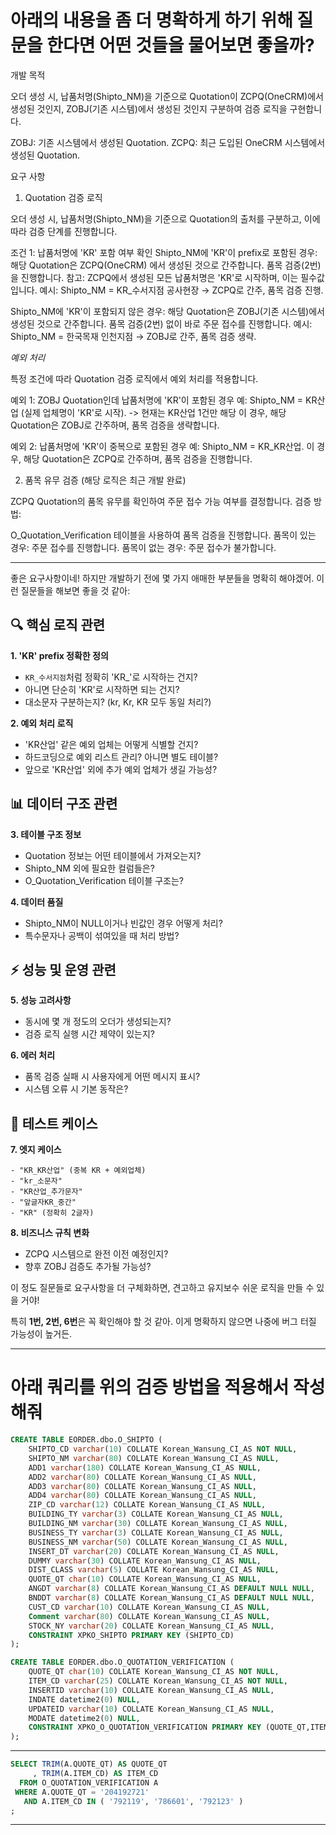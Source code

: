 # 아래의 내용을 좀 더 명확하게 하기 위해 질문을 한다면 어떤 것들을 물어보면 좋을까?

개발 목적

오더 생성 시, 납품처명(Shipto_NM)을 기준으로 Quotation이 ZCPQ(OneCRM)에서 생성된 것인지, ZOBJ(기존 시스템)에서 생성된 것인지 구분하여 검증 로직을 구현합니다.

ZOBJ: 기존 시스템에서 생성된 Quotation.
ZCPQ: 최근 도입된 OneCRM 시스템에서 생성된 Quotation.
 

 

요구 사항

1. Quotation 검증 로직

오더 생성 시, 납품처명(Shipto_NM)을 기준으로 Quotation의 출처를 구분하고, 이에 따라 검증 단계를 진행합니다.

조건 1: 납품처명에 'KR' 포함 여부 확인
Shipto_NM에 'KR'이 prefix로 포함된 경우:
해당 Quotation은 ZCPQ(OneCRM) 에서 생성된 것으로 간주합니다.
품목 검증(2번) 을 진행합니다.
참고: ZCPQ에서 생성된 모든 납품처명은 'KR'로 시작하며, 이는 필수값입니다.
예시:
Shipto_NM = KR_수서지점 공사현장 → ZCPQ로 간주, 품목 검증 진행.
 

Shipto_NM에 'KR'이 포함되지 않은 경우:
해당 Quotation은 ZOBJ(기존 시스템)에서 생성된 것으로 간주합니다.
품목 검증(2번) 없이 바로 주문 접수를 진행합니다.
예시:
Shipto_NM = 한국목재 인천지점 → ZOBJ로 간주, 품목 검증 생략.
 

 

*예외 처리*

특정 조건에 따라 Quotation 검증 로직에서 예외 처리를 적용합니다.

예외 1: ZOBJ Quotation인데 납품처명에 'KR'이 포함된 경우
예: Shipto_NM = KR산업 (실제 업체명이 'KR'로 시작). -> 현재는 KR산업 1건만 해당
이 경우, 해당 Quotation은 ZOBJ로 간주하며, 품목 검증을 생략합니다.
 

예외 2: 납품처명에 'KR'이 중복으로 포함된 경우
예: Shipto_NM = KR_KR산업.
이 경우, 해당 Quotation은 ZCPQ로 간주하며, 품목 검증을 진행합니다.
 

 

2. 품목 유무 검증 (해당 로직은 최근 개발 완료)

ZCPQ Quotation의 품목 유무를 확인하여 주문 접수 가능 여부를 결정합니다.
검증 방법:

O_Quotation_Verification 테이블을 사용하여 품목 검증을 진행합니다.
품목이 있는 경우: 주문 접수를 진행합니다.
품목이 없는 경우: 주문 접수가 불가합니다.

---------------------------------------------------------------------


좋은 요구사항이네! 하지만 개발하기 전에 몇 가지 애매한 부분들을 명확히 해야겠어. 이런 질문들을 해보면 좋을 것 같아:

## 🔍 핵심 로직 관련

**1. 'KR' prefix 정확한 정의**
- `KR_수서지점`처럼 정확히 'KR_'로 시작하는 건지?
- 아니면 단순히 'KR'로 시작하면 되는 건지?
- 대소문자 구분하는지? (kr, Kr, KR 모두 동일 처리?)

**2. 예외 처리 로직**
- 'KR산업' 같은 예외 업체는 어떻게 식별할 건지?
- 하드코딩으로 예외 리스트 관리? 아니면 별도 테이블?
- 앞으로 'KR산업' 외에 추가 예외 업체가 생길 가능성?

## 📊 데이터 구조 관련

**3. 테이블 구조 정보**
- Quotation 정보는 어떤 테이블에서 가져오는지?
- Shipto_NM 외에 필요한 컬럼들은?
- O_Quotation_Verification 테이블 구조는?

**4. 데이터 품질**
- Shipto_NM이 NULL이거나 빈값인 경우 어떻게 처리?
- 특수문자나 공백이 섞여있을 때 처리 방법?

## ⚡ 성능 및 운영 관련

**5. 성능 고려사항**
- 동시에 몇 개 정도의 오더가 생성되는지?
- 검증 로직 실행 시간 제약이 있는지?

**6. 에러 처리**
- 품목 검증 실패 시 사용자에게 어떤 메시지 표시?
- 시스템 오류 시 기본 동작은?

## 🧪 테스트 케이스

**7. 엣지 케이스**
```
- "KR_KR산업" (중복 KR + 예외업체)
- "kr_소문자" 
- "KR산업_추가문자"
- "앞글자KR_중간"
- "KR" (정확히 2글자)
```

**8. 비즈니스 규칙 변화**
- ZCPQ 시스템으로 완전 이전 예정인지?
- 향후 ZOBJ 검증도 추가될 가능성?

이 정도 질문들로 요구사항을 더 구체화하면, 견고하고 유지보수 쉬운 로직을 만들 수 있을 거야!

특히 **1번, 2번, 6번**은 꼭 확인해야 할 것 같아. 이게 명확하지 않으면 나중에 버그 터질 가능성이 높거든.

---------------------------------------------------------------------


# 아래 쿼리를 위의 검증 방법을 적용해서 작성해줘
```sql
CREATE TABLE EORDER.dbo.O_SHIPTO (
	SHIPTO_CD varchar(10) COLLATE Korean_Wansung_CI_AS NOT NULL,
	SHIPTO_NM varchar(80) COLLATE Korean_Wansung_CI_AS NULL,
	ADD1 varchar(180) COLLATE Korean_Wansung_CI_AS NULL,
	ADD2 varchar(80) COLLATE Korean_Wansung_CI_AS NULL,
	ADD3 varchar(80) COLLATE Korean_Wansung_CI_AS NULL,
	ADD4 varchar(80) COLLATE Korean_Wansung_CI_AS NULL,
	ZIP_CD varchar(12) COLLATE Korean_Wansung_CI_AS NULL,
	BUILDING_TY varchar(3) COLLATE Korean_Wansung_CI_AS NULL,
	BUILDING_NM varchar(30) COLLATE Korean_Wansung_CI_AS NULL,
	BUSINESS_TY varchar(3) COLLATE Korean_Wansung_CI_AS NULL,
	BUSINESS_NM varchar(50) COLLATE Korean_Wansung_CI_AS NULL,
	INSERT_DT varchar(20) COLLATE Korean_Wansung_CI_AS NULL,
	DUMMY varchar(30) COLLATE Korean_Wansung_CI_AS NULL,
	DIST_CLASS varchar(5) COLLATE Korean_Wansung_CI_AS NULL,
	QUOTE_QT char(10) COLLATE Korean_Wansung_CI_AS NULL,
	ANGDT varchar(8) COLLATE Korean_Wansung_CI_AS DEFAULT NULL NULL,
	BNDDT varchar(8) COLLATE Korean_Wansung_CI_AS DEFAULT NULL NULL,
	CUST_CD varchar(10) COLLATE Korean_Wansung_CI_AS NULL,
	Comment varchar(80) COLLATE Korean_Wansung_CI_AS NULL,
	STOCK_NY varchar(20) COLLATE Korean_Wansung_CI_AS NULL,
	CONSTRAINT XPKO_SHIPTO PRIMARY KEY (SHIPTO_CD)
);
```
```sql
CREATE TABLE EORDER.dbo.O_QUOTATION_VERIFICATION (
	QUOTE_QT char(10) COLLATE Korean_Wansung_CI_AS NOT NULL,
	ITEM_CD varchar(25) COLLATE Korean_Wansung_CI_AS NOT NULL,
	INSERTID varchar(10) COLLATE Korean_Wansung_CI_AS NULL,
	INDATE datetime2(0) NULL,
	UPDATEID varchar(10) COLLATE Korean_Wansung_CI_AS NULL,
	MODATE datetime2(0) NULL,
	CONSTRAINT XPKO_O_QUOTATION_VERIFICATION PRIMARY KEY (QUOTE_QT,ITEM_CD)
);
```
---------------------------------------------------------------------
```sql
SELECT TRIM(A.QUOTE_QT) AS QUOTE_QT
     , TRIM(A.ITEM_CD) AS ITEM_CD
  FROM O_QUOTATION_VERIFICATION A
 WHERE A.QUOTE_QT = '204192721'
   AND A.ITEM_CD IN ( '792119', '786601', '792123' )
;
```
---------------------------------------------------------------------




